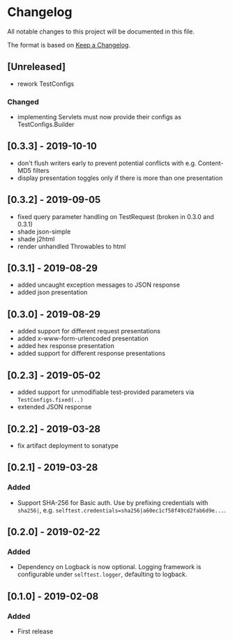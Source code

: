 # Changelog
All notable changes to this project will be documented in this file.

The format is based on [Keep a Changelog](https://keepachangelog.com/en/1.0.0/).

<!-- Categories: Added, Changed, Deprecated, Removed, Fixed, Security -->

## [Unreleased]
- rework TestConfigs
### Changed
- implementing Servlets must now provide their configs as TestConfigs.Builder

## [0.3.3] - 2019-10-10
- don't flush writers early to prevent potential conflicts with e.g. Content-MD5 filters
- display presentation toggles only if there is more than one presentation

## [0.3.2] - 2019-09-05
- fixed query parameter handling on TestRequest (broken in 0.3.0 and 0.3.1)
- shade json-simple
- shade j2html
- render unhandled Throwables to html

## [0.3.1] - 2019-08-29
- added uncaught exception messages to JSON response
- added json presentation

## [0.3.0] - 2019-08-29
- added support for different request presentations
- added x-www-form-urlencoded presentation
- added hex response presentation
- added support for different response presentations

## [0.2.3] - 2019-05-02
- added support for unmodifiable test-provided parameters via `TestConfigs.fixed(..)`
- extended JSON response

## [0.2.2] - 2019-03-28
- fix artifact deployment to sonatype

## [0.2.1] - 2019-03-28
### Added
- Support SHA-256 for Basic auth. Use by prefixing credentials with `sha256|`, e.g. `selftest.credentials=sha256|a60ec1cf58f49cd2fab6d9e...`.

## [0.2.0] - 2019-02-22
### Added
- Dependency on Logback is now optional. Logging framework is configurable under `selftest.logger`, defaulting to logback.

## [0.1.0] - 2019-02-08
### Added
- First release

